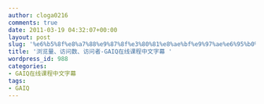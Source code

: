 ```yaml
---
author: cloga0216
comments: true
date: 2011-03-19 04:32:07+00:00
layout: post
slug: '%e6%b5%8f%e8%a7%88%e9%87%8f%e3%80%81%e8%ae%bf%e9%97%ae%e6%95%b0%e3%80%81%e8%ae%bf%e9%97%ae%e8%80%85-gaiq%e5%9c%a8%e7%ba%bf%e8%af%be%e7%a8%8b%e4%b8%ad%e6%96%87%e5%ad%97%e5%b9%95'
title: '浏览量、访问数、访问者-GAIQ在线课程中文字幕 '
wordpress_id: 988
categories:
- GAIQ在线课程中文字幕
tags:
- GAIQ
---
```




